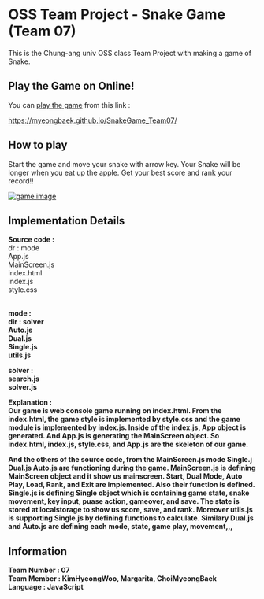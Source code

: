 # OSS Team Project - Snake Game (Team 07)

This is the Chung-ang univ OSS class Team Project with making a game of Snake. <br>


## Play the Game on Online!


You can [play the game](https://myeongbaek.github.io/SnakeGame_Team07/) from this link :

https://myeongbaek.github.io/SnakeGame_Team07/


## How to play


Start the game and move your snake with arrow key.
Your Snake will be longer when you eat up the apple. Get your best score and rank your record!!

[![game image](https://user-images.githubusercontent.com/65847457/166137395-9fecbfc9-c1ec-42d7-815d-46b3bccfec8d.png)
](https://github.com/myeongbaek/SnakeGame_Team07/issues/6#issue-1222061964)
                                    
## Implementation Details

<b>Source code : </b><br>
dr : mode <br/>
App.js <br/>
MainScreen.js <br/>
index.html  <br/>
index.js <br/>
style.css <br/><br/>

<b>mode : <br/>
dir : solver<br/>
  Auto.js <br/>
  Dual.js <br/>
  Single.js <br/>
  utils.js <br/>
  
 <b>solver : <br/>
   search.js<br/>
   solver.js<br/>

<b>Explanation : </b><br>
Our game is web console game running on index.html. From the index.html, the game style is implemented by style.css and the game module is implemented by index.js. 
Inside of the index.js, App object is generated. And App.js is generating the MainScreen object. 
So <b>index.html, index.js, style.css, and App.js</b> are the skeleton of our game.

   And the others of the source code, from the <b>MainScreen.js</b> mode <b>Single.j Dual.js Auto.js</b> are functioning during the game. 
MainScreen.js is defining MainScreen object and it show us mainscreen. Start, Dual Mode, Auto Play, Load, Rank, and Exit are implemented. Also their function is defined.
Single.js is defining Single object which is containing game state, snake movement, key input, puase action, gameover, and save. The state is stored at localstorage to show us score, save, and rank. Moreover utils.js is supporting Single.js by defining functions to calculate.
Similary Dual.js and Auto.js are defining each mode, state, game play, movement,,,


## Information

Team Number : 07 <br>
Team Member : KimHyeongWoo, Margarita, ChoiMyeongBaek<br>
Language : JavaScript<br>

